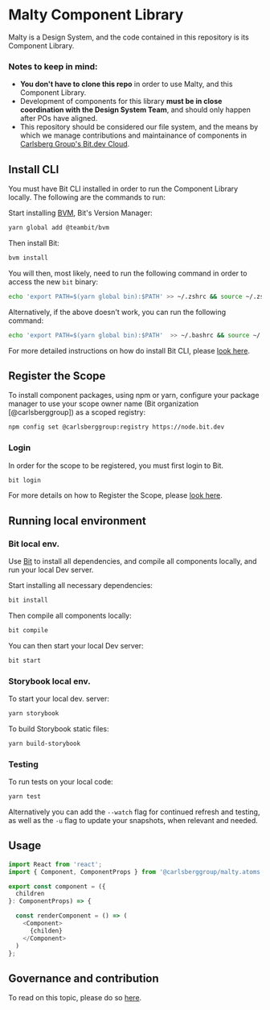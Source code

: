# Malty Component Library

Malty is a Design System, and the code contained in this repository is its Component Library.

### Notes to keep in mind:

- **You don't have to clone this repo** in order to use Malty, and this Component Library.
- Development of components for this library **must be in close coordination with the Design System Team**, and should only happen after POs have aligned.
- This repository should be considered our file system, and the means by which we manage contributions and maintainance of components in [Carlsberg Group's Bit.dev Cloud](https://bit.dev/carlsberggroup).

## Install CLI

You must have Bit CLI installed in order to run the Component Library locally. The following are the commands to run:

Start installing [BVM](https://bit.dev/docs/reference/using-bvm), Bit's Version Manager:

```bash
yarn global add @teambit/bvm
```

Then install Bit:

```bash
bvm install
```

You will then, most likely, need to run the following command in order to access the new `bit` binary:

```bash
echo 'export PATH=$(yarn global bin):$PATH' >> ~/.zshrc && source ~/.zshrc
```

Alternatively, if the above doesn't work, you can run the following command:

```bash
echo 'export PATH=$(yarn global bin):$PATH'  >> ~/.bashrc && source ~/.bashrc
```

For more detailed instructions on how do install Bit CLI, please [look here](https://malty.carlsberggroup.com/5715d933c/p/36d196-development).

## Register the Scope

To install component packages, using npm or yarn, configure your package manager to use your scope owner name (Bit organization [@carlsberggroup]) as a scoped registry:

```bash
npm config set @carlsberggroup:registry https://node.bit.dev
```

### Login

In order for the scope to be registered, you must first login to Bit.

```bash
bit login
```

For more details on how to Register the Scope, please [look here](https://malty.carlsberggroup.com/5715d933c/p/36d196-development-starter).

## Running local environment

### Bit local env.

Use [Bit](https://bit.dev/docs/quick-start) to install all dependencies, and compile all components locally, and run your local Dev server.

Start installing all necessary dependencies:

```bash
bit install
```

Then compile all components locally:

```bash
bit compile
```

You can then start your local Dev server:

```bash
bit start
```

### Storybook local env.

To start your local dev. server:

```bash
yarn storybook
```

To build Storybook static files:

```bash
yarn build-storybook
```

### Testing

To run tests on your local code:

```bash
yarn test
```

Alternatively you can add the `--watch` flag for continued refresh and testing, as well as the `-u` flag to update your snapshots, when relevant and needed.

## Usage

```typescript
import React from 'react';
import { Component, ComponentProps } from '@carlsberggroup/malty.atoms.component';

export const component = ({
  children
}: ComponentProps) => {

  const renderComponent = () => (
    <Component>
      {childen}
    </Component>
  )
};
```

## Governance and contribution

To read on this topic, please do so [here](https://carlsberggbs.atlassian.net/l/c/NsExD0AT).
